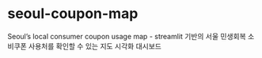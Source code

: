 # seoul-coupon-map
Seoul’s local consumer coupon usage map - streamlit 기반의 서울 민생회복 소비쿠폰 사용처를 확인할 수 있는 지도 시각화 대시보드
